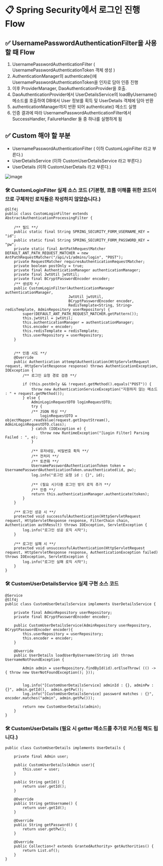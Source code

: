 # 📋 Spring Security에서 로그인 진행 Flow

## ✅ UsernamePasswordAuthenticationFilter을 사용 할 때 Flow
1. UsernamePasswordAuthenticationFilter ( UsernamePasswordAuthenticationToken 객체 생성 ) 
2. AuthenticationManager의 authenticate()에 UsernamePasswordAuthenticationToken을 인자로 담아 인증 진행
3. 이후 ProviderManager, DaoAuthenticationProvider을 호출.
4. DaoAuthenticationProvider에서 UserDetailsService의 loadByUsername() 메소드를 호출하여 DB에서 User 정보를 획득 및 UserDetails 객체에 담아 반환
5. authenticationManager까지 반환 되어 authenticate() 메소드 실행
6. 인증 결과에 따라 UsernamePasswordAuthenticationFilter에서 SuccessHandler, FailureHandler 둘 중 하나를 실행하게 됨

## ✅ Custom 해야 할 부분
- UsernamePasswordAuthenticationFilter ( 이하 CustomLoginFilter 라고 부른다.)
- UserDetailsService (이하 CustomUserDetailsService 라고 부른다.)
- UserDetails (이하 CustomUserDetails 라고 부른다.)

![image](https://github.com/user-attachments/assets/ba8c5d0d-60b1-4cbb-812d-423ab5f5848d) 

### 🛠️ CustomLoginFilter 실제 소스 코드 (기본형, 흐름 이해를 위한 코드이므로 구체적인 로직들은 작성하지 않았습니다.)
```
@Slf4j
public class CustomLoginFilter extends AbstractAuthenticationProcessingFilter {

    /** 필드 **/
    public static final String SPRING_SECURITY_FORM_USERNAME_KEY = "id";
    public static final String SPRING_SECURITY_FORM_PASSWORD_KEY = "pw";
    private static final AntPathRequestMatcher DEFAULT_ANT_PATH_REQUEST_MATCHER = new AntPathRequestMatcher("/api/v1/admins/login", "POST");
    private RequestMatcher requiresAuthenticationRequestMatcher;
    private boolean postOnly = true;
    private final AuthenticationManager authenticationManager;
    private final JwtUtil jwtUtil;
    private final BCryptPasswordEncoder encoder;
    /** 생성자 */
    public CustomLoginFilter(AuthenticationManager authenticationManager,
                             JwtUtil jwtUtil,
                             BCryptPasswordEncoder encoder,
                             RedisTemplate<String, String> redisTemplate, AdminRepository userRepository) {
        super(DEFAULT_ANT_PATH_REQUEST_MATCHER.getPattern());
        this.jwtUtil = jwtUtil;
        this.authenticationManager = authenticationManager;
        this.encoder = encoder;
        this.redisTemplate = redisTemplate;
        this.userRepository = userRepository;
    }


    /** 인증 시도 **/
    @Override
    public Authentication attemptAuthentication(HttpServletRequest request, HttpServletResponse response) throws AuthenticationException, IOException {
        /** 로그인 요청 경로 검증 **/

        if (this.postOnly && !request.getMethod().equals("POST")) {
            throw new AuthenticationServiceException("지원하지 않는 메소드 : " + request.getMethod());
        } else {
            AdminLoginRequestDTO loginRequestDTO;
            try {
            /** JSON 파싱 **/
                loginRequestDTO = objectMapper.readValue(request.getInputStream(), AdminLoginRequestDTO.class);
            } catch (IOException e) {
                throw new RuntimeException("[Login Filter] Parsing Failed : ", e);
            }
            
            /** 유저네임, 비밀번호 획득 **/
            /** 전처리 **/
            /** 토큰화 **/
            UsernamePasswordAuthenticationToken token = UsernamePasswordAuthenticationToken.unauthenticated(id, pw);
            log.info("로그인 요청 id : {}", id);

            /** (필요 시)다중 로그인 방지 로직 추가 **/
            /** 인증 **/
            return this.authenticationManager.authenticate(token);
        }
    }

    /** 로그인 성공 시 **/
    protected void successfulAuthentication(HttpServletRequest request, HttpServletResponse response, FilterChain chain, Authentication authResult) throws IOException, ServletException {
        log.info("로그인 성공 로직 시작");
    }

    /** 로그인 실패 시 **/
    protected void unsuccessfulAuthentication(HttpServletRequest request, HttpServletResponse response, AuthenticationException failed) throws IOException, ServletException {
        log.info("로그인 실패 로직 시작");
    }
}
```

### 🛠️ CustomUserDetailsService 실제 구현 소스 코드
```
@Service
@Slf4j
public class CustomUserDetailsService implements UserDetailsService {

    private final AdminRepository userRepository;
    private final BCryptPasswordEncoder encoder;

    public CustomUserDetailsService(AdminRepository userRepository, BCryptPasswordEncoder encoder){
        this.userRepository = userRepository;
        this.encoder = encoder;
    }

    @Override
    public UserDetails loadUserByUsername(String id) throws UsernameNotFoundException {

        Admin admin = userRepository.findById(id).orElseThrow( (() -> { throw new UserNotFoundException(); }));


        log.info("[CustomUserDetailsService] adminId : {}, adminPw : {}", admin.getId(),  admin.getPw());
        log.info("[CustomUserDetailsService] password matches : {}", encoder.matches("admin", admin.getPw()));

        return new CustomUserDetails(admin);
    }
}
```

### 🛠️ CustomUserDetails (필요 시 getter 메소드를 추가로 커스텀 해도 됩니다.)
```
public class CustomUserDetails implements UserDetails {

    private final Admin user;

    public CustomUserDetails(Admin user){
        this.user = user;
    }

    public String getId() {
        return user.getId();
    }

    @Override
    public String getUsername() {
        return user.getId();
    }

    @Override
    public String getPassword() {
        return user.getPw();
    }

    @Override
    public Collection<? extends GrantedAuthority> getAuthorities() {
        return List.of();
    }
}
```

